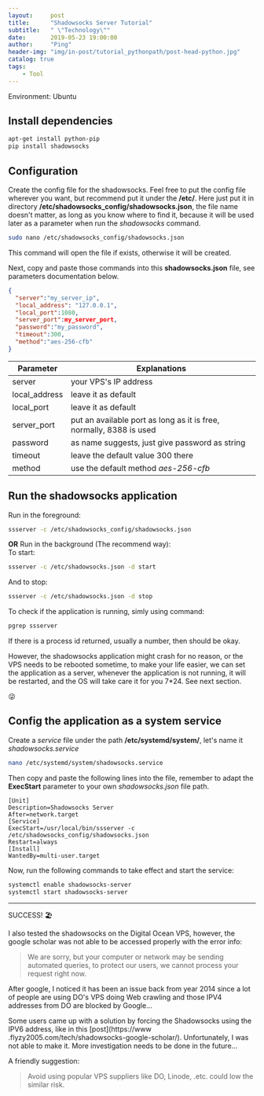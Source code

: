 ```yaml
---
layout:     post
title:      "Shadowsocks Server Tutorial"
subtitle:   " \"Technology\""
date:       2019-05-23 19:00:00
author:     "Ping"
header-img: "img/in-post/tutorial_pythonpath/post-head-python.jpg"
catalog: true
tags:
    - Tool
---
```

Environment: Ubuntu

## Install dependencies

```bash
apt-get install python-pip
pip install shadowsocks
```


## Configuration

Create the config file for the shadowsocks. 
Feel free to put the config file wherever you want, but recommend put it under the **/etc/**. 
Here just put it in directory **/etc/shadowsocks_config/shadowsocks.json**, the file name doesn't matter, as long as 
you know where to find it, because it will be used later as a parameter when run the *shadowsocks* command.   
```bash
sudo nano /etc/shadowsocks_config/shadowsocks.json  
```

This command will open the file if exists, otherwise it will be created.

Next, copy and paste those commands into this **shadowsocks.json** file, see parameters documentation below.
```json
{
  "server":"my_server_ip", 
  "local_address": "127.0.0.1",
  "local_port":1080,
  "server_port":my_server_port,
  "password":"my_password",
  "timeout":300,
  "method":"aes-256-cfb"
}
```

| Parameter | Explanations |
----------|-------------
| server | your VPS's IP address |
| local_address | leave it as default |
| local_port  |  leave it as default |
| server_port |  put an available port as long as it is free, normally, 8388 is used |
| password  | as name suggests, just give password as string |
| timeout  | leave the default value 300 there |
| method  | use the default method *aes-256-cfb* |

## Run the shadowsocks application

Run in the foreground:
```bash
ssserver -c /etc/shadowsocks_config/shadowsocks.json
```

**OR** Run in the background (The recommend way):   
To start:
```bash
ssserver -c /etc/shadowsocks.json -d start
```

And to stop:
```bash
ssserver -c /etc/shadowsocks.json -d stop
```

To check if the application is running, simly using command:
```bash
pgrep ssserver
```


If there is a process id returned, usually a number, then should be okay.

However, the shadowsocks application might crash for no reason, or the VPS needs to be rebooted
sometime, to make your life easier, we can set the application as a server, 
whenever the application is not running, it will be restarted, and the OS will take care it for you 7*24. 
See next section. 

:stuck_out_tongue_winking_eye:
 
## Config the application as a system service

Create a *service* file under the path **/etc/systemd/system/**, let's name it *shadowsocks.service*
```bash
nano /etc/systemd/system/shadowsocks.service
```

Then copy and paste the following lines into the file, remember to adapt the **ExecStart** parameter to your own 
*shadowsocks.json* file path.
```editorconfig
[Unit]
Description=Shadowsocks Server
After=network.target
[Service]
ExecStart=/usr/local/bin/ssserver -c /etc/shadowsocks_config/shadowsocks.json
Restart=always
[Install]
WantedBy=multi-user.target
```
Now, run the following commands to take effect and start the service:

```bash
systemctl enable shadowsocks-server
systemctl start shadowsocks-server
```

------------------------------------
SUCCESS!
:beach_umbrella:

I also tested the shadowsocks on the Digital Ocean VPS, however, the google scholar was not able to be accessed 
properly with the error info:   

> We are sorry, but your computer or network may be sending automated queries, to protect our users, we 
cannot process your request right now.

After google, I noticed it has been an issue back from year 2014 since a lot of people are using DO's VPS doing 
Web crawling and those IPV4 addresses from DO are blocked by Google...

Some users came up with a solution by forcing the Shadowsocks using the IPV6 address, like in this [post](https://www
.flyzy2005.com/tech/shadowsocks-google-scholar/).
Unfortunately, I was not able to make it. More investigation needs to be done in the future...

A friendly suggestion:    
> Avoid using popular VPS suppliers like DO, Linode, .etc. could low the similar risk.
